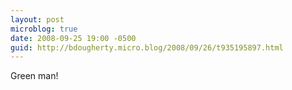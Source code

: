 ```yaml
---
layout: post
microblog: true
date: 2008-09-25 19:00 -0500
guid: http://bdougherty.micro.blog/2008/09/26/t935195897.html
---
```

Green man!

